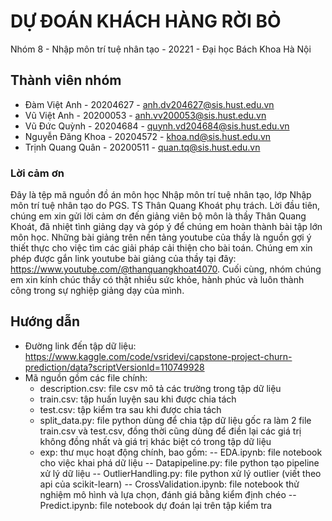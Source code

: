 # DỰ ĐOÁN KHÁCH HÀNG RỜI BỎ
Nhóm 8 - Nhập môn trí tuệ nhân tạo - 20221 - Đại học Bách Khoa Hà Nội
## Thành viên nhóm
* Đàm Việt Anh - 20204627 - anh.dv204627@sis.hust.edu.vn
* Vũ Việt Anh - 20200053 - anh.vv200053@sis.hust.edu.vn
* Vũ Đức Quỳnh - 20204684 - quynh.vd204684@sis.hust.edu.vn
* Nguyễn Đăng Khoa - 20204572 - khoa.nd@sis.hust.edu.vn
* Trịnh Quang Quân - 20200511 - quan.tq@sis.hust.edu.vn
### Lời cảm ơn
  Đây là tệp mã nguồn đồ án môn học Nhập môn trí tuệ nhân tạo, lớp Nhập môn trí tuệ nhân tạo do PGS. TS Thân Quang Khoát phụ trách. Lời đầu tiên, chúng em xin gửi lời cảm ơn đến giảng viên bộ môn là thầy Thân Quang Khoát, đã nhiệt tình giảng dạy và góp ý để chúng em hoàn thành bài tập lớn môn học. Những bài giảng trên nền tảng youtube của thầy là nguồn gợi ý thiết thực cho việc tìm các giải pháp cải thiện cho bài toán. Chúng em xin phép được gắn link youtube bài giảng của thầy tại đây: https://www.youtube.com/@thanquangkhoat4070. Cuối cùng, nhóm chúng em xin kính chúc thầy có thật nhiều sức khỏe, hành phúc và luôn thành công trong sự nghiệp giảng dạy của mình.
## Hướng dẫn 
* Đường link đến tập dữ liệu: https://www.kaggle.com/code/vsridevi/capstone-project-churn-prediction/data?scriptVersionId=110749928
* Mã nguồn gồm các file chính:
  - description.csv: file csv mô tả các trường trong tập dữ liệu
  - train.csv: tập huấn luyện sau khi được chia tách 
  - test.csv: tập kiểm tra sau khi được chia tách
  - split_data.py: file python dùng để chia tập dữ liệu gốc ra làm 2 file train.csv và test.csv, đồng thời cũng dùng để điền lại các giá trị không đồng nhất và giá trị khác biệt có trong tập dữ liệu
  - exp: thư mục hoạt động chính, bao gồm:
    -- EDA.ipynb: file notebook cho việc khai phá dữ liệu
    -- Datapipeline.py: file python tạo pipeline xử lý dữ liệu
    -- OutlierHandling.py: file python xử lý outlier (viết theo api của scikit-learn)
    -- CrossValidation.ipynb: file notebook thử nghiệm mô hình và lựa chọn, đánh giá bằng kiểm định chéo
    -- Predict.ipynb: file notebook dự đoán lại trên tập kiểm tra
